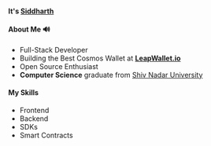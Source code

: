 #### It's [Siddharth](https://siddharthborderwala.com)

#### About Me 🔊
- Full-Stack Developer
- Building the Best Cosmos Wallet at **[LeapWallet.io](https://leapwallet.io)**
- Open Source Enthusiast
- **Computer Science** graduate from [Shiv Nadar University](https://snu.edu.in)

#### My Skills

- Frontend
- Backend
- SDKs
- Smart Contracts

